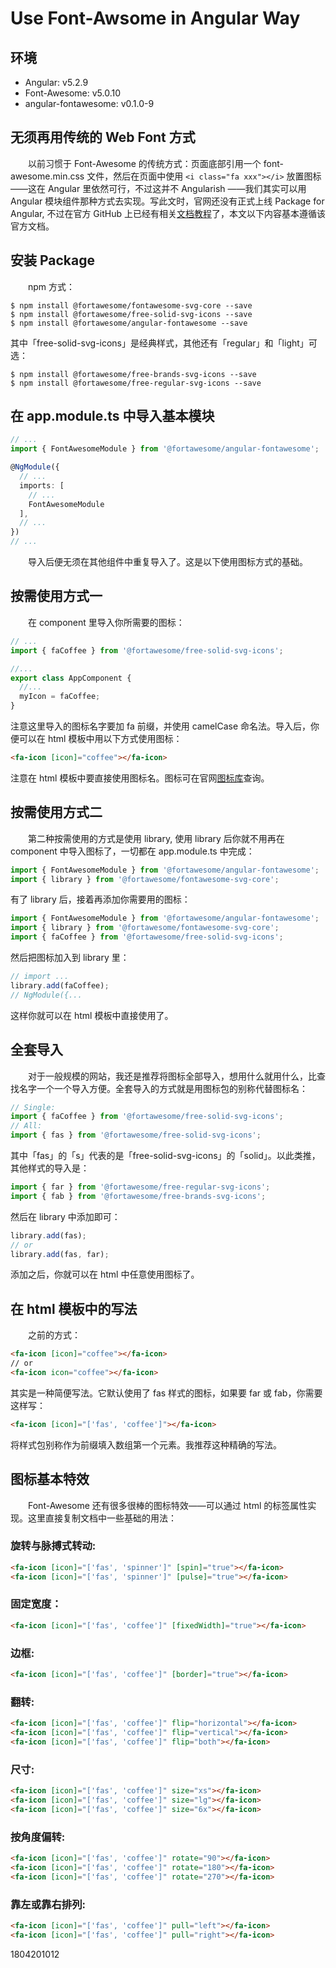 # Use Font-Awsome in Angular Way

## 环境

- Angular: v5.2.9
- Font-Awesome: v5.0.10
- angular-fontawesome: v0.1.0-9

## 无须再用传统的 Web Font 方式

　　以前习惯于 Font-Awesome 的传统方式：页面底部引用一个 font-awesome.min.css 文件，然后在页面中使用 `<i class="fa xxx"></i>` 放置图标——这在 Angular 里依然可行，不过这并不 Angularish ——我们其实可以用 Angular 模块组件那种方式去实现。写此文时，官网还没有正式上线 Package for Angular, 不过在官方 GitHub 上已经有相关[文档教程](https://github.com/FortAwesome/angular-fontawesome/blob/master/README.md)了，本文以下内容基本遵循该官方文档。

## 安装 Package

　　npm 方式：

```shell
$ npm install @fortawesome/fontawesome-svg-core --save
$ npm install @fortawesome/free-solid-svg-icons --save
$ npm install @fortawesome/angular-fontawesome --save
```

其中「free-solid-svg-icons」是经典样式，其他还有「regular」和「light」可选：

```shell
$ npm install @fortawesome/free-brands-svg-icons --save
$ npm install @fortawesome/free-regular-svg-icons --save
```

## 在 app.module.ts 中导入基本模块

```ts
// ...
import { FontAwesomeModule } from '@fortawesome/angular-fontawesome';

@NgModule({
  // ...
  imports: [
    // ...
    FontAwesomeModule
  ],
  // ...
})
// ...
```

　　导入后便无须在其他组件中重复导入了。这是以下使用图标方式的基础。

## 按需使用方式一

　　在 component 里导入你所需要的图标：

```ts
// ...
import { faCoffee } from '@fortawesome/free-solid-svg-icons';

//...
export class AppComponent {
  //...
  myIcon = faCoffee;
}
```

注意这里导入的图标名字要加 fa 前缀，并使用 camelCase 命名法。导入后，你便可以在 html 模板中用以下方式使用图标：

```html
<fa-icon [icon]="coffee"></fa-icon>
```

注意在 html 模板中要直接使用图标名。图标可在官网[图标库](https://fontawesome.com/icons)查询。

## 按需使用方式二

　　第二种按需使用的方式是使用 library, 使用 library 后你就不用再在 component 中导入图标了，一切都在 app.module.ts 中完成：

```ts
import { FontAwesomeModule } from '@fortawesome/angular-fontawesome';
import { library } from '@fortawesome/fontawesome-svg-core';
```

有了 library 后，接着再添加你需要用的图标：

```ts
import { FontAwesomeModule } from '@fortawesome/angular-fontawesome';
import { library } from '@fortawesome/fontawesome-svg-core';
import { faCoffee } from '@fortawesome/free-solid-svg-icons';
```

然后把图标加入到 library 里：

```ts
// import ...
library.add(faCoffee);
// NgModule({...
```

这样你就可以在 html 模板中直接使用了。

## 全套导入

　　对于一般规模的网站，我还是推荐将图标全部导入，想用什么就用什么，比查找名字一个一个导入方便。全套导入的方式就是用图标包的别称代替图标名：

```ts
// Single:
import { faCoffee } from '@fortawesome/free-solid-svg-icons';
// All:
import { fas } from '@fortawesome/free-solid-svg-icons';
```

其中「fas」的「s」代表的是「free-solid-svg-icons」的「solid」。以此类推，其他样式的导入是：

```ts
import { far } from '@fortawesome/free-regular-svg-icons';
import { fab } from '@fortawesome/free-brands-svg-icons';
```

然后在 library 中添加即可：

```ts
library.add(fas);
// or
library.add(fas, far);
```

添加之后，你就可以在 html 中任意使用图标了。

## 在 html 模板中的写法

　　之前的方式：

```html
<fa-icon [icon]="coffee"></fa-icon>
// or
<fa-icon icon="coffee"></fa-icon>
```

其实是一种简便写法。它默认使用了 fas 样式的图标，如果要 far 或 fab，你需要这样写：

```html
<fa-icon [icon]="['fas', 'coffee']"></fa-icon>
```

将样式包别称作为前缀填入数组第一个元素。我推荐这种精确的写法。

## 图标基本特效

　　Font-Awesome 还有很多很棒的图标特效——可以通过 html 的标签属性实现。这里直接复制文档中一些基础的用法：

### 旋转与脉搏式转动:

```html
<fa-icon [icon]="['fas', 'spinner']" [spin]="true"></fa-icon>
<fa-icon [icon]="['fas', 'spinner']" [pulse]="true"></fa-icon>
```

### 固定宽度：

```html
<fa-icon [icon]="['fas', 'coffee']" [fixedWidth]="true"></fa-icon>
```

### 边框:

```html
<fa-icon [icon]="['fas', 'coffee']" [border]="true"></fa-icon>
```

### 翻转:

```html
<fa-icon [icon]="['fas', 'coffee']" flip="horizontal"></fa-icon>
<fa-icon [icon]="['fas', 'coffee']" flip="vertical"></fa-icon>
<fa-icon [icon]="['fas', 'coffee']" flip="both"></fa-icon>
```

### 尺寸:

```html
<fa-icon [icon]="['fas', 'coffee']" size="xs"></fa-icon>
<fa-icon [icon]="['fas', 'coffee']" size="lg"></fa-icon>
<fa-icon [icon]="['fas', 'coffee']" size="6x"></fa-icon>
```

### 按角度偏转:

```html
<fa-icon [icon]="['fas', 'coffee']" rotate="90"></fa-icon>
<fa-icon [icon]="['fas', 'coffee']" rotate="180"></fa-icon>
<fa-icon [icon]="['fas', 'coffee']" rotate="270"></fa-icon>
```

### 靠左或靠右排列:

```html
<fa-icon [icon]="['fas', 'coffee']" pull="left"></fa-icon>
<fa-icon [icon]="['fas', 'coffee']" pull="right"></fa-icon>
```

1804201012
